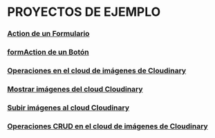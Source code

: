 # PROYECTOS DE EJEMPLO

### [Action de un Formulario](https://github.com/jamj2000/nxform)
### [formAction de un Botón](https://github.com/jamj2000/nxfactions)
### [Operaciones en el cloud de imágenes de Cloudinary](https://github.com/jamj2000/nxcloudinary)
### [Mostrar imágenes del cloud Cloudinary](https://github.com/jamj2000/nxcloudinary-gallery)
### [Subir imágenes al cloud Cloudinary](https://github.com/jamj2000/nxcloudinary-upload)
### [Operaciones CRUD en el cloud de imágenes de Cloudinary](https://github.com/jamj2000/nxcloudinary-crud)
